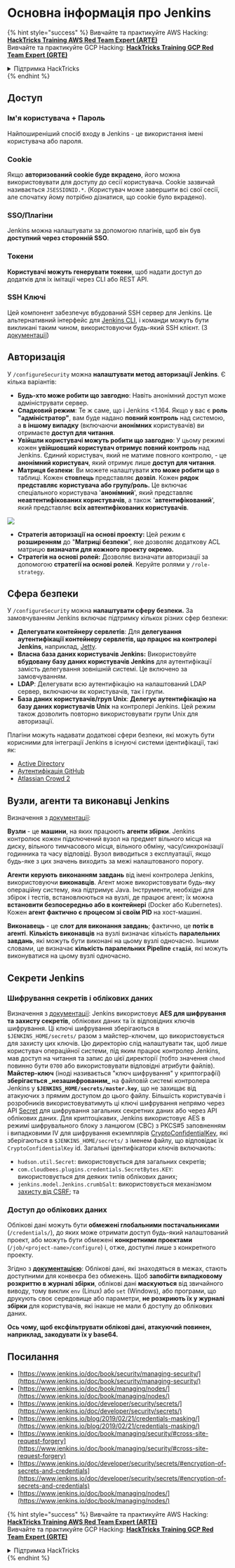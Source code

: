# Основна інформація про Jenkins

{% hint style="success" %}
Вивчайте та практикуйте AWS Hacking:<img src="../../.gitbook/assets/image (1) (1) (1) (1).png" alt="" data-size="line">[**HackTricks Training AWS Red Team Expert (ARTE)**](https://training.hacktricks.xyz/courses/arte)<img src="../../.gitbook/assets/image (1) (1) (1) (1).png" alt="" data-size="line">\
Вивчайте та практикуйте GCP Hacking: <img src="../../.gitbook/assets/image (2) (1).png" alt="" data-size="line">[**HackTricks Training GCP Red Team Expert (GRTE)**<img src="../../.gitbook/assets/image (2) (1).png" alt="" data-size="line">](https://training.hacktricks.xyz/courses/grte)

<details>

<summary>Підтримка HackTricks</summary>

* Перевірте [**плани підписки**](https://github.com/sponsors/carlospolop)!
* **Приєднуйтесь до** 💬 [**групи Discord**](https://discord.gg/hRep4RUj7f) або [**групи Telegram**](https://t.me/peass) або **слідкуйте** за нами в **Twitter** 🐦 [**@hacktricks\_live**](https://twitter.com/hacktricks_live)**.**
* **Діліться хакерськими трюками, надсилаючи PR до** [**HackTricks**](https://github.com/carlospolop/hacktricks) та [**HackTricks Cloud**](https://github.com/carlospolop/hacktricks-cloud) репозиторіїв на GitHub.

</details>
{% endhint %}

## Доступ

### Ім'я користувача + Пароль

Найпоширеніший спосіб входу в Jenkins - це використання імені користувача або пароля.

### Cookie

Якщо **авторизований cookie буде вкрадено**, його можна використовувати для доступу до сесії користувача. Cookie зазвичай називається `JSESSIONID.*`. (Користувач може завершити всі свої сесії, але спочатку йому потрібно дізнатися, що cookie було вкрадено).

### SSO/Плагіни

Jenkins можна налаштувати за допомогою плагінів, щоб він був **доступний через сторонній SSO**.

### Токени

**Користувачі можуть генерувати токени**, щоб надати доступ до додатків для їх імітації через CLI або REST API.

### SSH Ключі

Цей компонент забезпечує вбудований SSH сервер для Jenkins. Це альтернативний інтерфейс для [Jenkins CLI](https://www.jenkins.io/doc/book/managing/cli/), і команди можуть бути викликані таким чином, використовуючи будь-який SSH клієнт. (З [документації](https://plugins.jenkins.io/sshd/))

## Авторизація

У `/configureSecurity` можна **налаштувати метод авторизації Jenkins**. Є кілька варіантів:

* **Будь-хто може робити що завгодно**: Навіть анонімний доступ може адмініструвати сервер.
* **Спадковий режим**: Те ж саме, що і Jenkins <1.164. Якщо у вас є **роль "адміністратор"**, вам буде надано **повний контроль** над системою, а **в іншому випадку** (включаючи **анонімних** користувачів) ви отримаєте **доступ для читання**.
* **Увійшли користувачі можуть робити що завгодно**: У цьому режимі кожен **увійшовший користувач отримує повний контроль** над Jenkins. Єдиний користувач, який не матиме повного контролю, - це **анонімний користувач**, який отримує лише **доступ для читання**.
* **Матриця безпеки**: Ви можете налаштувати **хто може робити що** в таблиці. Кожен **стовпець** представляє **дозвіл**. Кожен **рядок** **представляє** **користувача або групу/роль.** Це включає спеціального користувача '**анонімний**', який представляє **неавтентифікованих користувачів**, а також '**автентифікований**', який представляє **всіх автентифікованих користувачів**.

![](<../../.gitbook/assets/image (149).png>)

* **Стратегія авторизації на основі проекту:** Цей режим є **розширенням** до "**Матриці безпеки**", яке дозволяє додаткову ACL матрицю **визначати для кожного проекту окремо.**
* **Стратегія на основі ролей:** Дозволяє визначати авторизації за допомогою **стратегії на основі ролей**. Керуйте ролями у `/role-strategy`.

## **Сфера безпеки**

У `/configureSecurity` можна **налаштувати сферу безпеки.** За замовчуванням Jenkins включає підтримку кількох різних сфер безпеки:

* **Делегувати контейнеру сервлетів**: Для **делегування аутентифікації контейнеру сервлетів, що працює на контролері Jenkins**, наприклад, [Jetty](https://www.eclipse.org/jetty/).
* **Власна база даних користувачів Jenkins:** Використовуйте **вбудовану базу даних користувачів Jenkins** для аутентифікації замість делегування зовнішній системі. Це включено за замовчуванням.
* **LDAP**: Делегувати всю аутентифікацію на налаштований LDAP сервер, включаючи як користувачів, так і групи.
* **База даних користувачів/груп Unix**: **Делегує аутентифікацію на базу даних користувачів Unix** на контролері Jenkins. Цей режим також дозволить повторно використовувати групи Unix для авторизації.

Плагіни можуть надавати додаткові сфери безпеки, які можуть бути корисними для інтеграції Jenkins в існуючі системи ідентифікації, такі як:

* [Active Directory](https://plugins.jenkins.io/active-directory)
* [Аутентифікація GitHub](https://plugins.jenkins.io/github-oauth)
* [Atlassian Crowd 2](https://plugins.jenkins.io/crowd2)

## Вузли, агенти та виконавці Jenkins

Визначення з [документації](https://www.jenkins.io/doc/book/managing/nodes/):

**Вузли** - це **машини**, на яких працюють **агенти збірки**. Jenkins контролює кожен підключений вузол на предмет вільного місця на диску, вільного тимчасового місця, вільного обміну, часу/синхронізації годинника та часу відповіді. Вузол виводиться з експлуатації, якщо будь-яке з цих значень виходить за межі налаштованого порогу.

**Агенти** **керують** **виконанням завдань** від імені контролера Jenkins, використовуючи **виконавців**. Агент може використовувати будь-яку операційну систему, яка підтримує Java. Інструменти, необхідні для збірок і тестів, встановлюються на вузлі, де працює агент; їх можна **встановити безпосередньо або в контейнері** (Docker або Kubernetes). Кожен **агент фактично є процесом зі своїм PID** на хост-машині.

**Виконавець** - це **слот для виконання завдань**; фактично, це **потік в агенті**. **Кількість виконавців** на вузлі визначає кількість **паралельних завдань**, які можуть бути виконані на цьому вузлі одночасно. Іншими словами, це визначає **кількість паралельних Pipeline `стадій`**, які можуть виконуватися на цьому вузлі одночасно.

## Секрети Jenkins

### Шифрування секретів і облікових даних

Визначення з [документації](https://www.jenkins.io/doc/developer/security/secrets/#encryption-of-secrets-and-credentials): Jenkins використовує **AES для шифрування та захисту секретів**, облікових даних та їх відповідних ключів шифрування. Ці ключі шифрування зберігаються в `$JENKINS_HOME/secrets/` разом з майстер-ключем, що використовується для захисту цих ключів. Цю директорію слід налаштувати так, щоб лише користувач операційної системи, під яким працює контролер Jenkins, мав доступ на читання та запис до цієї директорії (тобто значення `chmod` повинно бути `0700` або використовувати відповідні атрибути файлів). **Майстер-ключ** (іноді називається "ключ шифрування" у криптографії) **зберігається \_незашифрованим\_** на файловій системі контролера Jenkins у **`$JENKINS_HOME/secrets/master.key`**, що не захищає від атакуючих з прямим доступом до цього файлу. Більшість користувачів і розробників використовуватимуть ці ключі шифрування непрямо через API [Secret](https://javadoc.jenkins.io/byShortName/Secret) для шифрування загальних секретних даних або через API облікових даних. Для криптоцікавих, Jenkins використовує AES в режимі шифрувального блоку з ланцюгом (CBC) з PKCS#5 заповненням і випадковими IV для шифрування екземплярів [CryptoConfidentialKey](https://javadoc.jenkins.io/byShortName/CryptoConfidentialKey), які зберігаються в `$JENKINS_HOME/secrets/` з іменем файлу, що відповідає їх `CryptoConfidentialKey` id. Загальні ідентифікатори ключів включають:

* `hudson.util.Secret`: використовується для загальних секретів;
* `com.cloudbees.plugins.credentials.SecretBytes.KEY`: використовується для деяких типів облікових даних;
* `jenkins.model.Jenkins.crumbSalt`: використовується механізмом [захисту від CSRF](https://www.jenkins.io/doc/book/managing/security/#cross-site-request-forgery); та

### Доступ до облікових даних

Облікові дані можуть бути **обмежені глобальними постачальниками** (`/credentials/`), до яких може отримати доступ будь-який налаштований проект, або можуть бути обмежені **конкретними проектами** (`/job/<project-name>/configure`) і, отже, доступні лише з конкретного проекту.

Згідно з [**документацією**](https://www.jenkins.io/blog/2019/02/21/credentials-masking/): Облікові дані, які знаходяться в межах, стають доступними для конвеєра без обмежень. Щоб **запобігти випадковому розкриттю в журналі збірки**, облікові дані **маскуються** від звичайного виводу, тому виклик `env` (Linux) або `set` (Windows), або програми, що друкують своє середовище або параметри, **не розкриють їх у журналі збірки** для користувачів, які інакше не мали б доступу до облікових даних.

**Ось чому, щоб ексфільтрувати облікові дані, атакуючий повинен, наприклад, закодувати їх у base64.**

## Посилання

* [https://www.jenkins.io/doc/book/security/managing-security/](https://www.jenkins.io/doc/book/security/managing-security/)
* [https://www.jenkins.io/doc/book/managing/nodes/](https://www.jenkins.io/doc/book/managing/nodes/)
* [https://www.jenkins.io/doc/developer/security/secrets/](https://www.jenkins.io/doc/developer/security/secrets/)
* [https://www.jenkins.io/blog/2019/02/21/credentials-masking/](https://www.jenkins.io/blog/2019/02/21/credentials-masking/)
* [https://www.jenkins.io/doc/book/managing/security/#cross-site-request-forgery](https://www.jenkins.io/doc/book/managing/security/#cross-site-request-forgery)
* [https://www.jenkins.io/doc/developer/security/secrets/#encryption-of-secrets-and-credentials](https://www.jenkins.io/doc/developer/security/secrets/#encryption-of-secrets-and-credentials)
* [https://www.jenkins.io/doc/book/managing/nodes/](https://www.jenkins.io/doc/book/managing/nodes/)

{% hint style="success" %}
Вивчайте та практикуйте AWS Hacking:<img src="../../.gitbook/assets/image (1) (1) (1) (1).png" alt="" data-size="line">[**HackTricks Training AWS Red Team Expert (ARTE)**](https://training.hacktricks.xyz/courses/arte)<img src="../../.gitbook/assets/image (1) (1) (1) (1).png" alt="" data-size="line">\
Вивчайте та практикуйте GCP Hacking: <img src="../../.gitbook/assets/image (2) (1).png" alt="" data-size="line">[**HackTricks Training GCP Red Team Expert (GRTE)**<img src="../../.gitbook/assets/image (2) (1).png" alt="" data-size="line">](https://training.hacktricks.xyz/courses/grte)

<details>

<summary>Підтримка HackTricks</summary>

* Перевірте [**плани підписки**](https://github.com/sponsors/carlospolop)!
* **Приєднуйтесь до** 💬 [**групи Discord**](https://discord.gg/hRep4RUj7f) або [**групи Telegram**](https://t.me/peass) або **слідкуйте** за нами в **Twitter** 🐦 [**@hacktricks\_live**](https://twitter.com/hacktricks_live)**.**
* **Діліться хакерськими трюками, надсилаючи PR до** [**HackTricks**](https://github.com/carlospolop/hacktricks) та [**HackTricks Cloud**](https://github.com/carlospolop/hacktricks-cloud) репозиторіїв на GitHub.

</details>
{% endhint %}
